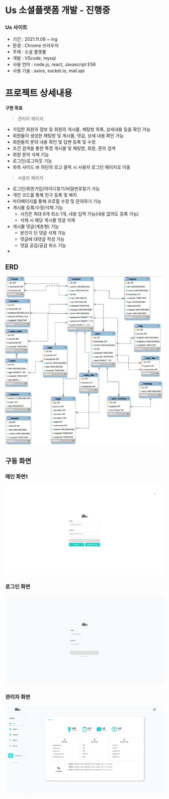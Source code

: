 # Us 소셜플랫폼 개발 - 진행중

### Us 사이트

* 기간 : 2021.11.08 ~ ing
* 환경 : Chrome 브라우저
* 주제 : 소셜 플랫폼
* 개발 : VScode, mysql
* 사용 언어 : node.js, react, Javascript ES6
* 사용 기술 : axios, socket.io, mail.api

# 프로젝트 상세내용

**구현 목표**
> 관리자 페이지
+ 가입한 회원의 정보 및 회원의 게시물, 채팅방 목록, 상세내용 등을 확인 가능
+ 회원들이 생성한 채팅방 및 게시물, 댓글, 상세 내용 확인 가능
+ 회원들의 문의 내용 확인 및 답변 등록 및 수정
+ 조건 검색을 통한 특정 게시물 및 채팅방, 회원, 문의 검색
+ 회원 문의 삭제 기능
+ 로그인/로그아웃 기능
+ 좌측 사이드 바 하단의 로고 클릭 시 사용자 로그인 페이지로 이동
> 사용자 페이지
+ 로그인/회원가입/아이디찾기/비밀번호찾기 가능
+ 개인 코드를 통해 친구 등록 및 해지
+ 마이페이지를 통해 프로필 수정 및 문의하기 기능
+ 게시물 등록/수정/삭제 기능
  + 사진은 최대 6개 최소 1개, 내용 입력 가능(내용 없어도 등록 가능)
  + 삭제 시 해당 게시물 댓글 삭제
+ 게시물 댓글(계층형) 기능
  + 본인이 단 댓글 삭제 가능
  + 댓글에 대댓글 작성 가능
  + 댓글 공감/공감 취소 기능
+ 

## ERD
![ERD](/image/erd.png)

## 구동 화면
  ### 메인 화면1

![main1](/image/사용자_로그인친구추가.gif)
  ### 로그인 화면

![login](/image/login.png) 
  
  ### 관리자 화면
![admin](/image/admin.png) 
